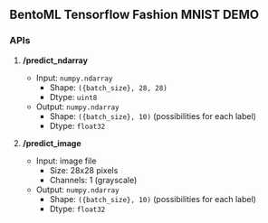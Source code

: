 ## BentoML Tensorflow Fashion MNIST DEMO

### APIs

1. **/predict_ndarray**
   - Input: `numpy.ndarray` 
      - Shape: `({batch_size}, 28, 28)`
      - Dtype: `uint8`
      <!-- - Input normalization needed (`input / 255.0`) -->
    - Output: `numpy.ndarray`
      - Shape: `({batch_size}, 10)` (possibilities for each label)
      - Dtype: `float32`

2. **/predict_image**
   - Input: image file
      - Size: 28x28 pixels
      - Channels: 1 (grayscale)
   - Output: `numpy.ndarray`
      - Shape: `({batch_size}, 10)` (possibilities for each label)
      - Dtype: `float32`